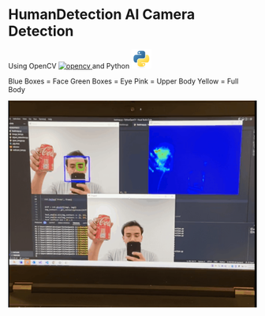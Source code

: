 # HumanDetection AI Camera Detection
Using OpenCV 
<a href="https://opencv.org/" target="_blank" rel="noreferrer"> <img src="https://www.vectorlogo.zone/logos/opencv/opencv-icon.svg" alt="opencv" width="40" height="40"/> </a>
and Python <a href="https://www.python.org" target="_blank" rel="noreferrer"> <img src="https://raw.githubusercontent.com/devicons/devicon/master/icons/python/python-original.svg" alt="python" width="40" height="40"/> </a> 

Blue Boxes = Face
Green Boxes = Eye
Pink = Upper Body
Yellow = Full Body

<img src="https://github.com/ElminD/HumanDetection/blob/main/opencvgif.gif" >
